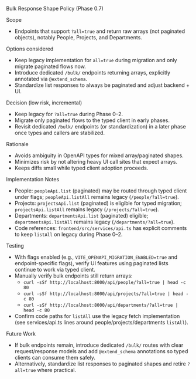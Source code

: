 Bulk Response Shape Policy (Phase 0.7)

Scope
- Endpoints that support `?all=true` and return raw arrays (not paginated objects), notably People, Projects, and Departments.

Options considered
- Keep legacy implementation for `all=true` during migration and only migrate paginated flows now.
- Introduce dedicated `/bulk/` endpoints returning arrays, explicitly annotated via `@extend_schema`.
- Standardize list responses to always be paginated and adjust backend + UI.

Decision (low risk, incremental)
- Keep legacy for `?all=true` during Phase 0–2.
- Migrate only paginated flows to the typed client in early phases.
- Revisit dedicated `/bulk/` endpoints (or standardization) in a later phase once types and callers are stabilized.

Rationale
- Avoids ambiguity in OpenAPI types for mixed array/paginated shapes.
- Minimizes risk by not altering heavy UI call sites that expect arrays.
- Keeps diffs small while typed client adoption proceeds.

Implementation Notes
- People: `peopleApi.list` (paginated) may be routed through typed client under flags; `peopleApi.listAll` remains legacy (`/people/?all=true`).
- Projects: `projectsApi.list` (paginated) is eligible for typed migration; `projectsApi.listAll` remains legacy (`/projects/?all=true`).
- Departments: `departmentsApi.list` (paginated) eligible; `departmentsApi.listAll` remains legacy (`/departments/?all=true`).
- Code references: `frontend/src/services/api.ts` has explicit comments to keep `listAll` on legacy during Phase 0–2.

Testing
- With flags enabled (e.g., `VITE_OPENAPI_MIGRATION_ENABLED=true` and endpoint-specific flags), verify UI features using paginated lists continue to work via typed client.
- Manually verify bulk endpoints still return arrays:
  - `curl -sSf http://localhost:8000/api/people/?all=true | head -c 80`
  - `curl -sSf http://localhost:8000/api/projects/?all=true | head -c 80`
  - `curl -sSf http://localhost:8000/api/departments/?all=true | head -c 80`
- Confirm code paths for `listAll` use the legacy fetch implementation (see services/api.ts lines around people/projects/departments `listAll`).

Future Work
- If bulk endpoints remain, introduce dedicated `/bulk/` routes with clear request/response models and add `@extend_schema` annotations so typed clients can consume them safely.
- Alternatively, standardize list responses to paginated shapes and retire `?all=true` where practical.

